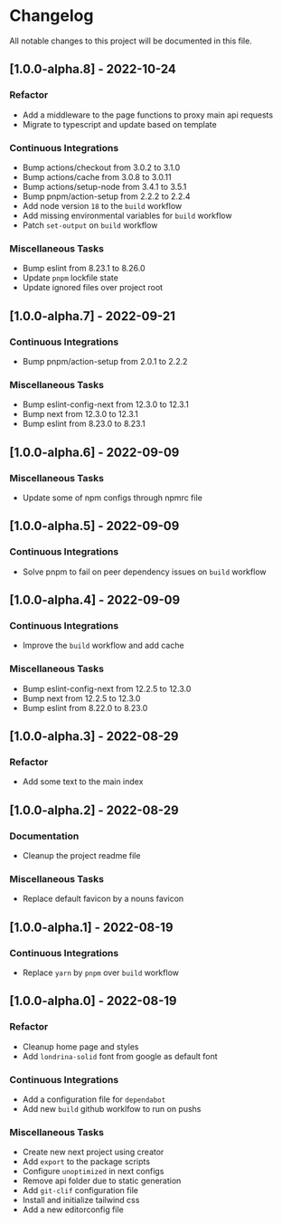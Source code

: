 # Changelog

All notable changes to this project will be documented in this file.

## [1.0.0-alpha.8] - 2022-10-24

### <!-- 04 -->Refactor

- Add a middleware to the page functions to proxy main api requests
- Migrate to typescript and update based on template

### <!-- 07 -->Continuous Integrations

- Bump actions/checkout from 3.0.2 to 3.1.0
- Bump actions/cache from 3.0.8 to 3.0.11
- Bump actions/setup-node from 3.4.1 to 3.5.1
- Bump pnpm/action-setup from 2.2.2 to 2.2.4
- Add node version `18` to the `build` workflow
- Add missing environmental variables for `build` workflow
- Patch `set-output` on `build` workflow

### <!-- 08 -->Miscellaneous Tasks

- Bump eslint from 8.23.1 to 8.26.0
- Update `pnpm` lockfile state
- Update ignored files over project root

## [1.0.0-alpha.7] - 2022-09-21

### <!-- 07 -->Continuous Integrations

- Bump pnpm/action-setup from 2.0.1 to 2.2.2

### <!-- 08 -->Miscellaneous Tasks

- Bump eslint-config-next from 12.3.0 to 12.3.1
- Bump next from 12.3.0 to 12.3.1
- Bump eslint from 8.23.0 to 8.23.1

## [1.0.0-alpha.6] - 2022-09-09

### <!-- 08 -->Miscellaneous Tasks

- Update some of npm configs through npmrc file

## [1.0.0-alpha.5] - 2022-09-09

### <!-- 07 -->Continuous Integrations

- Solve pnpm to fail on peer dependency issues on `build` workflow

## [1.0.0-alpha.4] - 2022-09-09

### <!-- 07 -->Continuous Integrations

- Improve the `build` workflow and add cache

### <!-- 08 -->Miscellaneous Tasks

- Bump eslint-config-next from 12.2.5 to 12.3.0
- Bump next from 12.2.5 to 12.3.0
- Bump eslint from 8.22.0 to 8.23.0

## [1.0.0-alpha.3] - 2022-08-29

### <!-- 04 -->Refactor

- Add some text to the main index

## [1.0.0-alpha.2] - 2022-08-29

### <!-- 05 -->Documentation

- Cleanup the project readme file

### <!-- 08 -->Miscellaneous Tasks

- Replace default favicon by a nouns favicon

## [1.0.0-alpha.1] - 2022-08-19

### <!-- 07 -->Continuous Integrations

- Replace `yarn` by `pnpm` over `build` workflow

## [1.0.0-alpha.0] - 2022-08-19

### <!-- 04 -->Refactor

- Cleanup home page and styles
- Add `londrina-solid` font from google as default font

### <!-- 07 -->Continuous Integrations

- Add a configuration file for `dependabot`
- Add new `build` github worklfow to run on pushs

### <!-- 08 -->Miscellaneous Tasks

- Create new next project using creator
- Add `export` to the package scripts
- Configure `unoptimized` in next configs
- Remove api folder due to static generation
- Add `git-clif` configuration file
- Install and initialize tailwind css
- Add a new editorconfig file

<!-- generated by git-cliff -->

